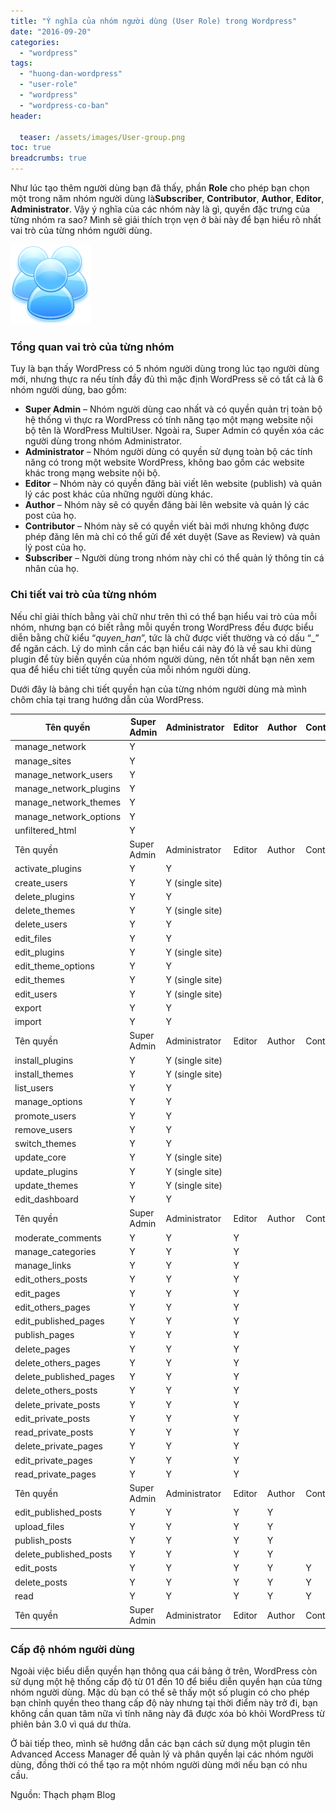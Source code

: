 ```yaml
---
title: "Ý nghĩa của nhóm người dùng (User Role) trong Wordpress"
date: "2016-09-20"
categories: 
  - "wordpress"
tags: 
  - "huong-dan-wordpress"
  - "user-role"
  - "wordpress"
  - "wordpress-co-ban"
header:
  
  teaser: /assets/images/User-group.png
toc: true
breadcrumbs: true
---
```


Như lúc tạo thêm người dùng bạn đã thấy, phần **Role** cho phép bạn chọn một trong năm nhóm người dùng là**Subscriber**, **Contributor**, **Author**, **Editor**, **Administrator**. Vậy ý nghĩa của các nhóm này là gì, quyền đặc trưng của từng nhóm ra sao? Mình sẽ giải thích trọn vẹn ở bài này để bạn hiểu rõ nhất vai trò của từng nhóm người dùng.

![user-group](/assets/images/User-group.png)

### Tổng quan vai trò của từng nhóm

Tuy là bạn thấy WordPress có 5 nhóm người dùng trong lúc tạo người dùng mới, nhưng thực ra nếu tính đầy đủ thì mặc định WordPress sẽ có tất cả là 6 nhóm người dùng, bao gồm:

- **Super Admin** – Nhóm người dùng cao nhất và có quyền quản trị toàn bộ hệ thống vì thực ra WordPress có tính năng tạo một mạng website nội bộ tên là WordPress MultiUser. Ngoài ra, Super Admin có quyền xóa các người dùng trong nhóm Administrator.
- **Administrator** – Nhóm người dùng có quyền sử dụng toàn bộ các tính năng có trong một website WordPress, không bao gồm các website khác trong mạng website nội bộ.
- **Editor** – Nhóm này có quyền đăng bài viết lên website (publish) và quản lý các post khác của những người dùng khác.
- **Author** – Nhóm này sẽ có quyền đăng bài lên website và quản lý các post của họ.
- **Contributor** – Nhóm này sẽ có quyền viết bài mới nhưng không được phép đăng lên mà chỉ có thể gửi để xét duyệt (Save as Review) và quản lý post của họ.
- **Subscriber** – Người dùng trong nhóm này chỉ có thể quản lý thông tin cá nhân của họ.

### Chi tiết vai trò của từng nhóm

Nếu chỉ giải thích bằng vài chữ như trên thì có thể bạn hiểu vai trò của mỗi nhóm, nhưng bạn có biết rằng mỗi quyền trong WordPress đều được biểu diễn bằng chữ kiểu “_quyen\_han_”, tức là chữ được viết thường và có dấu “\_” để ngăn cách. Lý do mình cần các bạn hiểu cái này đó là về sau khi dùng plugin để tùy biến quyền của nhóm người dùng, nên tốt nhất bạn nên xem qua để hiểu chi tiết từng quyền của mỗi nhóm người dùng.

Dưới đây là bảng chi tiết quyền hạn của từng nhóm người dùng mà mình chôm chỉa tại trang hướng dẫn của WordPress.

| Tên quyền | Super Admin | Administrator | Editor | Author | Contributor | Subscriber |
| --- | --- | --- | --- | --- | --- | --- |
| manage\_network | Y |  |  |  |  |  |
| manage\_sites | Y |  |  |  |  |  |
| manage\_network\_users | Y |  |  |  |  |  |
| manage\_network\_plugins | Y |  |  |  |  |  |
| manage\_network\_themes | Y |  |  |  |  |  |
| manage\_network\_options | Y |  |  |  |  |  |
| unfiltered\_html | Y |  |  |  |  |  |
| Tên quyền | Super Admin | Administrator | Editor | Author | Contributor | Subscriber |
| activate\_plugins | Y | Y |  |  |  |  |
| create\_users | Y | Y (single site) |  |  |  |  |
| delete\_plugins | Y | Y |  |  |  |  |
| delete\_themes | Y | Y (single site) |  |  |  |  |
| delete\_users | Y | Y |  |  |  |  |
| edit\_files | Y | Y |  |  |  |  |
| edit\_plugins | Y | Y (single site) |  |  |  |  |
| edit\_theme\_options | Y | Y |  |  |  |  |
| edit\_themes | Y | Y (single site) |  |  |  |  |
| edit\_users | Y | Y (single site) |  |  |  |  |
| export | Y | Y |  |  |  |  |
| import | Y | Y |  |  |  |  |
| Tên quyền | Super Admin | Administrator | Editor | Author | Contributor | Subscriber |
| install\_plugins | Y | Y (single site) |  |  |  |  |
| install\_themes | Y | Y (single site) |  |  |  |  |
| list\_users | Y | Y |  |  |  |  |
| manage\_options | Y | Y |  |  |  |  |
| promote\_users | Y | Y |  |  |  |  |
| remove\_users | Y | Y |  |  |  |  |
| switch\_themes | Y | Y |  |  |  |  |
| update\_core | Y | Y (single site) |  |  |  |  |
| update\_plugins | Y | Y (single site) |  |  |  |  |
| update\_themes | Y | Y (single site) |  |  |  |  |
| edit\_dashboard | Y | Y |  |  |  |  |
| Tên quyền | Super Admin | Administrator | Editor | Author | Contributor | Subscriber |
| moderate\_comments | Y | Y | Y |  |  |  |
| manage\_categories | Y | Y | Y |  |  |  |
| manage\_links | Y | Y | Y |  |  |  |
| edit\_others\_posts | Y | Y | Y |  |  |  |
| edit\_pages | Y | Y | Y |  |  |  |
| edit\_others\_pages | Y | Y | Y |  |  |  |
| edit\_published\_pages | Y | Y | Y |  |  |  |
| publish\_pages | Y | Y | Y |  |  |  |
| delete\_pages | Y | Y | Y |  |  |  |
| delete\_others\_pages | Y | Y | Y |  |  |  |
| delete\_published\_pages | Y | Y | Y |  |  |  |
| delete\_others\_posts | Y | Y | Y |  |  |  |
| delete\_private\_posts | Y | Y | Y |  |  |  |
| edit\_private\_posts | Y | Y | Y |  |  |  |
| read\_private\_posts | Y | Y | Y |  |  |  |
| delete\_private\_pages | Y | Y | Y |  |  |  |
| edit\_private\_pages | Y | Y | Y |  |  |  |
| read\_private\_pages | Y | Y | Y |  |  |  |
| Tên quyền | Super Admin | Administrator | Editor | Author | Contributor | Subscriber |
| edit\_published\_posts | Y | Y | Y | Y |  |  |
| upload\_files | Y | Y | Y | Y |  |  |
| publish\_posts | Y | Y | Y | Y |  |  |
| delete\_published\_posts | Y | Y | Y | Y |  |  |
| edit\_posts | Y | Y | Y | Y | Y |  |
| delete\_posts | Y | Y | Y | Y | Y |  |
| read | Y | Y | Y | Y | Y | Y |
| Tên quyền | Super Admin | Administrator | Editor | Author | Contributor | Subscriber |

### Cấp độ nhóm người dùng

Ngoài việc biểu diễn quyền hạn thông qua cái bảng ở trên, WordPress còn sử dụng một hệ thống cấp độ từ 01 đến 10 để biểu diễn quyền hạn của từng nhóm người dùng. Mặc dù bạn có thể sẽ thấy một số plugin có cho phép bạn chỉnh quyền theo thang cấp độ này nhưng tại thời điểm này trở đi, bạn không cần quan tâm nữa vì tính năng này đã được xóa bỏ khỏi WordPress từ phiên bản 3.0 vì quá dư thừa.

Ở bài tiếp theo, mình sẽ hướng dẫn các bạn cách sử dụng một plugin tên Advanced Access Manager để quản lý và phân quyền lại các nhóm người dùng, đồng thời có thể tạo ra một nhóm người dùng mới nếu bạn có nhu cầu.

Nguồn: Thạch phạm Blog
